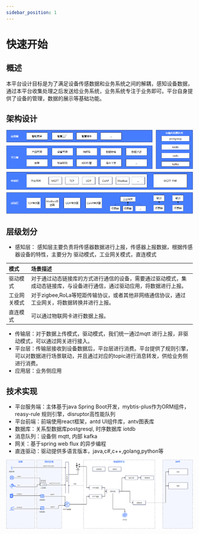```yaml
---
sidebar_position: 1
---
```


# 快速开始

## 概述

本平台设计目标是为了满足设备传感数据和业务系统之间的解耦，感知设备数据，通过本平台收集处理之后发送给业务系统，业务系统专注于业务即可。平台自身提供了设备的管理，数据的展示等基础功能。

## 架构设计

![architecture.png](../static/docs/img/architecture.png)

## 层级划分

* 感知层： 感知层主要负责将传感器数据进行上报，传感器上报数据，根据传感器设备的特性，主要分为 驱动模式，工业网关模式，直连模式

| 模式     | 场景描述                                                         |
|:-------|:-------------------------------------------------------------|
| 驱动模式   | 对于通过动态链接库的方式进行通信的设备，需要通过驱动模式，集成动态链接库，与设备进行通信，通过驱动应用，将数据进行上报。 |
| 工业网关模式 | 对于zigbee,RoLa等短距传输协议，或者其他非网络通信协议，通过工业网关，将数据转换并进行上报。          |
| 直连模式   | 可以通过物联网卡进行数据上报。                                              |

* 传输层：对于数据上传模式，驱动模式，我们统一通过mqtt 进行上报，非驱动模式，可以通过网关进行接入。
* 平台层：传输层接收到设备数据后，平台层进行消费。平台提供了规则引擎，可以对数据进行场景联动，并且通过对应的topic进行消息转发，供给业务侧进行消费。
* 应用层：业务侧应用

## 技术实现
* 平台服务端：主体基于java Spring Boot开发，mybtis-plus作为ORM组件，reasy-rule 规则引擎，disruptor高性能队列
* 平台前端：前端使用react框架，antd UI组件库，antv图表库
* 数据库：关系型数据库postgresql, 时序数据库 iotdb
* 消息队列：设备侧 mqtt, 内部 kafka
* 网关：基于spring web flux 的异步编程
* 直连驱动：驱动提供多语言版本，java,c#,c++,golang,python等

![data-flow.png](../static/docs/img/data-flow.png)
